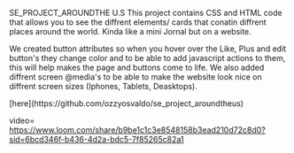 SE_PROJECT_AROUNDTHE U.S
This project contains CSS and HTML code that allows you to see the diffrent elements/ cards that conatin diffrent places around the world. Kinda like a mini Jornal but on a website.

We created button attributes so when you hover over the Like, Plus and edit button's they change color and to be able to add javascript actions to them, this will help makes the page and buttons come to life. We also added diffrent screen @media's to be able to make the website look nice on diffrent screen sizes (Iphones, Tablets, Deasktops).

<!-- Around the U.S -->
<!-- Check out the live demo -->[here](https://github.com/ozzyosvaldo/se_project_aroundtheus)

video=
https://www.loom.com/share/b9be1c1c3e8548158b3ead210d72c8d0?sid=6bcd346f-b436-4d2a-bdc5-7f85265c82a1
